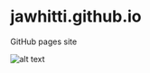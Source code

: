 # jawhitti.github.io
GitHub pages site

![alt text](http://jawhitti.github.io/nginx_plus_logo.png "nginx+")

